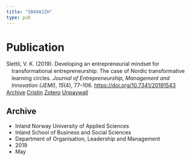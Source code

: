 ```yaml
---
title: "5B49AJZH"
type: pub
---
```

<h1>Publication</h1>
<article id="csl-bib-container-5B49AJZH" class="csl-bib-container">
  <div class="csl-bib-body" style="line-height: 1.35; padding-left: 1em; text-indent:-1em;">
  <div class="csl-entry">Slettli, V. K. (2019). Developing an entrepreneurial mindset for transformational entrepreneurship: The case of Nordic transformative learning circles. <i>Journal of Entrepreneurship, Management and Innovation (JEMI)</i>, <i>15</i>(4), 77&#x2013;106. <a href="https://doi.org/10.7341/20191543">https://doi.org/10.7341/20191543</a></div>
</div>
  <div class="csl-bib-buttons">
    <a href="#taxonomy-article-5B49AJZH" class="csl-bib-button">Archive</a>
    <a href alt="Cristin URL" class="csl-bib-button">Cristin</a>
    <a href alt="Zotero URL" class="csl-bib-button">Zotero</a>
    <a href="https://jemi.edu.pl/uploadedFiles/file/all-issues/vol15/issue4/JEMI_Vol15_Issue4_2019_Article3.pdf" class="csl-bib-button">Unpaywall</a>
  </div>
  <div id="csl-bib-meta-container-5B49AJZH"></div>
</article>
<div id="csl-bib-meta-5B49AJZH" class="csl-bib-meta">
  <article id="taxonomy-article-5B49AJZH" class="taxonomy-article">
    <h1>Archive</h1>
    <ul>
      <li>Inland Norway University of Applied Sciences</li>
      <li>Inland School of Business and Social Sciences</li>
      <li>Department of Organisation, Leadership and Management</li>
      <li>2019</li>
      <li>May</li>
    </ul>
  </article>
</div>
